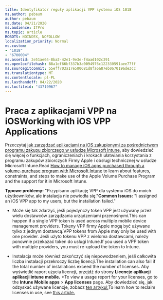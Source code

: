 ```yaml
---
title: Identyfikator reguły aplikacji VPP systemu iOS 1018
ms.author: pebaum
author: pebaum
ms.date: 04/21/2020
ms.audience: ITPro
ms.topic: article
ROBOTS: NOINDEX, NOFOLLOW
localization_priority: Normal
ms.custom:
- "1018"
- "6700004"
ms.assetid: 2e51ae64-8ba2-42e1-9e3e-f4aad102c391
ms.openlocfilehash: 88a1ef66bf337b3a0094976c122330591aee77ff
ms.sourcegitcommit: 55eff703a17e500681d8fa6a87eb067019ade3cc
ms.translationtype: MT
ms.contentlocale: pl-PL
ms.lasthandoff: 04/22/2020
ms.locfileid: "43719967"
---
```

# <a name="working-with-ios-vpp-applications"></a><span data-ttu-id="fb728-102">Praca z aplikacjami VPP na iOS</span><span class="sxs-lookup"><span data-stu-id="fb728-102">Working with iOS VPP Applications</span></span>

<span data-ttu-id="fb728-103">Przeczytaj [jak zarządzać aplikacjami na iOS zakupionymi za pośrednictwem programu zakupu zbiorczego w usłudze Microsoft Intune,](https://docs.microsoft.com/intune/vpp-apps-ios) aby dowiedzieć się więcej o funkcjach, ograniczeniach i krokach ułatwiania korzystania z programu zakupów zbiorczych Firmy Apple i obsługi technicznej w usłudze Microsoft Intune.</span><span class="sxs-lookup"><span data-stu-id="fb728-103">Read [How to manage iOS apps purchased through a volume-purchase program with Microsoft Intune](https://docs.microsoft.com/intune/vpp-apps-ios) to learn about features, constraints, and steps to make use of the Apple Volume Purchase Program and the support for it in Microsoft Intune.</span></span>
  
 <span data-ttu-id="fb728-104">**Typowe problemy:** "Przypisano aplikację VPP dla systemu iOS do moich użytkowników, ale instalacja nie powiodła się."</span><span class="sxs-lookup"><span data-stu-id="fb728-104">**Common Issues:** "I assigned an iOS VPP app to my users, but the installation failed."</span></span>
  
- <span data-ttu-id="fb728-105">Może się tak zdarzyć, jeśli pojedynczy token VPP jest używany przez wielu dostawców zarządzania urządzeniami przenośnymi.</span><span class="sxs-lookup"><span data-stu-id="fb728-105">This can happen if a single VPP token is used across multiple mobile device management providers.</span></span> <span data-ttu-id="fb728-106">Tokeny VPP firmy Apple mogą być używane tylko z jednym dostawcą.</span><span class="sxs-lookup"><span data-stu-id="fb728-106">VPP tokens from Apple may only be used with one provider.</span></span> <span data-ttu-id="fb728-107">Jeśli użyto tokenu VPP z wieloma dostawcami, należy ponownie przekazać token do usługi Intune.</span><span class="sxs-lookup"><span data-stu-id="fb728-107">If you used a VPP token with multiple providers, you must re-upload the token to Intune.</span></span>

- <span data-ttu-id="fb728-108">Instalacja może również zakończyć się niepowodzeniem, jeśli całkowita liczba instalacji przekroczy liczbę licencji.</span><span class="sxs-lookup"><span data-stu-id="fb728-108">The installation can also fail if the total number of installations exceed the number of licenses.</span></span> <span data-ttu-id="fb728-109">Aby wyświetlić raport użycia licencji, przejdź do strony **Licencje** **aplikacji aplikacji intune mobile.** \></span><span class="sxs-lookup"><span data-stu-id="fb728-109">To view a usage report for your licenses, go to the **Intune Mobile apps** \> **App licenses** page.</span></span> <span data-ttu-id="fb728-110">Aby dowiedzieć się, jak odzyskać używane licencje, zobacz [ten artykuł.](https://docs.microsoft.com/intune/vpp-apps-ios#revoking-app-licenses-and-deleting-tokens)</span><span class="sxs-lookup"><span data-stu-id="fb728-110">To learn how to reclaim licenses in use, see [this article.](https://docs.microsoft.com/intune/vpp-apps-ios#revoking-app-licenses-and-deleting-tokens)</span></span>
